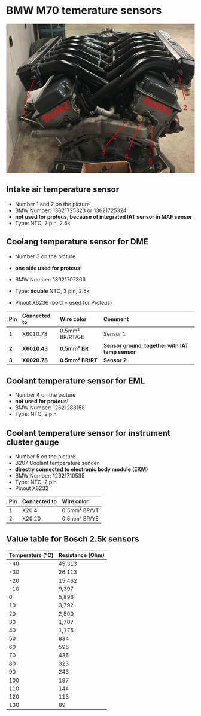 # BMW M70 temerature sensors #

![alt text](./pictures/temp_sensors.jpg "Temperature sensors")

## Intake air temperature sensor ##

- Number 1 and 2 on the picture
- BMW Number: 13621725323 or 13621725324
- **not used for proteus, because of integrated IAT sensor in MAF sensor**
- Type: NTC, 2 pin, 2.5k

## Coolang temperature sensor for DME ##

- Number 3 on the picture
- **one side used for proteus!**
- BMW Number: 13621707366
- Type: **double** NTC, 3 pin, 2.5k

- Pinout X6236 (bold = used for Proteus)

|Pin|Connected to|Wire color|Comment|
|:---------------|:---------------|:---------------|:---------------|
|1|X6010.78|0.5mm² BR/RT/GE|Sensor 1|
|**2**|**X6010.43**|**0.5mm² BR**|**Sensor ground, together with IAT temp sensor**|
|**3**|**X6020.78**|**0.5mm² BR/RT**|**Sensor 2**|

## Coolant temperature sensor for EML ##

- Number 4 on the picture
- **not used for proteus!**
- BMW Number: 12621288158
- Type: NTC, 2 pin

## Coolant temperature sensor for instrument cluster gauge ##

- Number 5 on the picture
- B207 Coolant temperature sender
- **directly connected to electronic body module (EKM)**
- BMW Number: 12621710535
- Type: NTC, 2 pin
- Pinout X6232

|Pin|Connected to|Wire color|
|:---------------|:---------------|:---------------|
|1|X20.4|0.5mm² BR/VT|
|2|X20.20|0.5mm² BR/YE|

## Value table for Bosch 2.5k sensors ##

|Temperature (°C)|Resistance (Ohm)|
|:---------------|:---------------|
|-40|45,313|
|-30|26,113|
|-20|15,462|
|-10|9,397|
|0|5,896|
|10|3,792|
|20|2,500|
|30|1,707|
|40|1,175|
|50|834|
|60|596|
|70|436|
|80|323|
|90|243|
|100|187|
|110|144|
|120|113|
|130|89|

